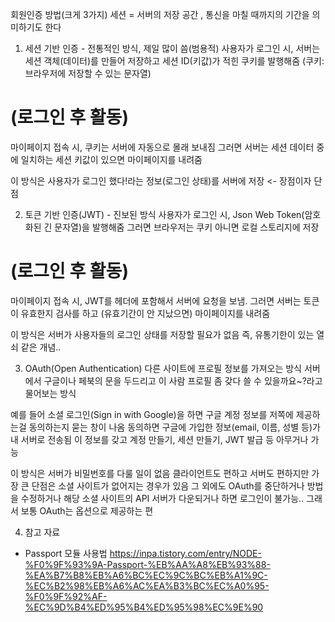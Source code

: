 회원인증 방법(크게 3가지)
세션 = 서버의 저장 공간 , 통신을 마칠 때까지의 기간을 의미하기도 한다


1. 세션 기반 인증 - 전통적인 방식, 제일 많이 씀(범용적)
사용자가 로그인 시,
서버는 세션 객체(데이터)를 만들어 저장하고 세션 ID(키값)가 적힌 쿠키를 발행해줌
(쿠키: 브라우저에 저장할 수 있는 문자열)

# (로그인 후 활동)
마이페이지 접속 시,
쿠키는 서버에 자동으로 몰래 보내짐
그러면 서버는 세션 데이터 중에 일치하는 세션 키값이 있으면 마이페이지를 내려줌

이 방식은 사용자가 로그인 했다!라는 정보(로그인 상태)를 서버에 저장 <- 장점이자 단점


2. 토큰 기반 인증(JWT) - 진보된 방식
사용자가 로그인 시,
Json Web Token(암호화된 긴 문자열)을 발행해줌
그러면 브라우저는 쿠키 아니면 로컬 스토리지에 저장

# (로그인 후 활동)
마이페이지 접속 시,
JWT를 헤더에 포함해서 서버에 요청을 보냄.
그러면 서버는 토큰이 유효한지 검사를 하고 (유효기간이 안 지났으면) 마이페이지를 내려줌

이 방식은 서버가 사용자들의 로그인 상태를 저장할 필요가 없음
즉, 유통기한이 있는 열쇠 같은 개념..


3. OAuth(Open Authentication)
다른 사이트에 프로필 정보를 가져오는 방식
서버에서 구글이나 페북의 문을 두드리고 이 사람 프로필 좀 갖다 쓸 수 있을까요~?라고 물어보는 방식

예를 들어 소셜 로그인(Sign in with Google)을 하면 
구글 계정 정보를 저쪽에 제공하는걸 동의하는지 묻는 창이 나옴
동의하면 구글에 가입한 정보(email, 이름, 성별 등)가 내 서버로 전송됨
이 정보를 갖고 계정 만들기, 세션 만들기, JWT 발급 등 아무거나 가능

이 방식은 서버가 비밀번호를 다룰 일이 없음
클라이언트도 편하고 서버도 편하지만
가장 큰 단점은 소셜 사이트가 없어지는 경우가 있음
그 외에도 OAuth를 중단하거나 방법을 수정하거나 해당 소셜 사이트의 API 서버가 다운되거나 하면 로그인이 불가능..
그래서 보통 OAuth는 옵션으로 제공하는 편 

4. 참고 자료
- Passport 모듈 사용법
https://inpa.tistory.com/entry/NODE-%F0%9F%93%9A-Passport-%EB%AA%A8%EB%93%88-%EA%B7%B8%EB%A6%BC%EC%9C%BC%EB%A1%9C-%EC%B2%98%EB%A6%AC%EA%B3%BC%EC%A0%95-%F0%9F%92%AF-%EC%9D%B4%ED%95%B4%ED%95%98%EC%9E%90